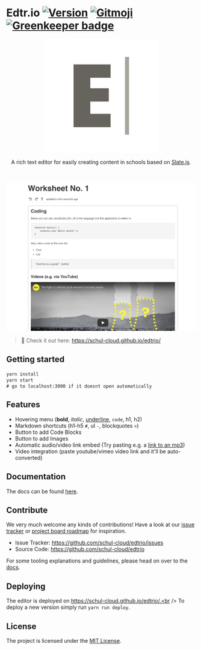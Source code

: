# Edtr.io [![Version](https://img.shields.io/badge/version-2.2.0-black.svg?style=flat-square)](https://github.com/schul-cloud/edtrio/releases) [![Gitmoji](https://img.shields.io/badge/gitmoji-%20😜%20😍-FFDD67.svg?style=flat-square)](https://gitmoji.carloscuesta.me) [![Greenkeeper badge](https://badges.greenkeeper.io/schul-cloud/edtrio.svg)](https://greenkeeper.io/)

<p align="center">
  <a href="#"><img src="./public/logo.png" /></a>
</p>

<p align="center">
  A rich text editor for easily creating content in schools based on <a href="https://github.com/ianstormtaylor/slate">Slate.js</a>.
</p>
<br/>

![Screenshot of Edtr.io in action](screenshot.png "Edtr.io in action")

> :rotating_light: Check it out here: https://schul-cloud.github.io/edtrio/

## Getting started

```shell
yarn install
yarn start
# go to localhost:3000 if it doesnt open automatically
```

## Features

- Hovering menu (**bold**, _italic_, <u>underline</u>, `code`, h1, h2)
- Markdown shortcuts (h1-h5 `#`, ul `-`, blockquotes `>`)
- Button to add Code Blocks
- Button to add Images
- Automatic audio/video link embed (Try pasting e.g. a [link to an mp3](http://www.jplayer.org/audio/mp3/TSP-01-Cro_magnon_man.mp3))
- Video integration (paste youtube/vimeo video link and it'll be auto-converted)

## Documentation

The docs can be found [here](https://edtrio-docs.netlify.com/).

## Contribute

We very much welcome any kinds of contributions! Have a look at our [issue tracker](https://github.com/schul-cloud/edtrio/issues) or [project board roadmap](https://github.com/schul-cloud/edtrio/projects/1) for inspiration.

- Issue Tracker: https://github.com/schul-cloud/edtrio/issues
- Source Code: https://github.com/schul-cloud/edtrio

For some tooling explanations and guidelines, please head on over to the [docs](https://edtrio-docs.netlify.com/).

## Deploying
The editor is deployed on https://schul-cloud.github.io/edtrio/.<br />
To deploy a new version simply run `yarn run deploy`.

## License

The project is licensed under the [MIT License](LICENSE).

